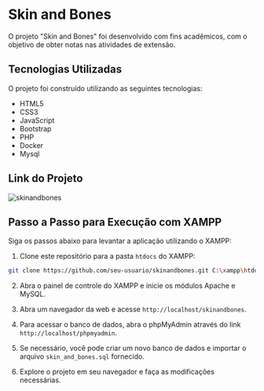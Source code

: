 # Skin and Bones

O projeto "Skin and Bones" foi desenvolvido com fins acadêmicos, com o objetivo de obter notas nas atividades de extensão.

## Tecnologias Utilizadas

O projeto foi construído utilizando as seguintes tecnologias:

- HTML5
- CSS3
- JavaScript
- Bootstrap
- PHP
- Docker
- Mysql

## Link do Projeto

![skinandbones](./app/src/pages/client/img/skinandbones_layout.png)


## Passo a Passo para Execução com XAMPP

Siga os passos abaixo para levantar a aplicação utilizando o XAMPP:

1. Clone este repositório para a pasta `htdocs` do XAMPP:

```bash
git clone https://github.com/seu-usuario/skinandbones.git C:\xampp\htdocs\skinandbones
```

2. Abra o painel de controle do XAMPP e inicie os módulos Apache e MySQL.

3. Abra um navegador da web e acesse `http://localhost/skinandbones`.

4. Para acessar o banco de dados, abra o phpMyAdmin através do link `http://localhost/phpmyadmin`.

5. Se necessário, você pode criar um novo banco de dados e importar o arquivo `skin_and_bones.sql` fornecido.

6. Explore o projeto em seu navegador e faça as modificações necessárias.



